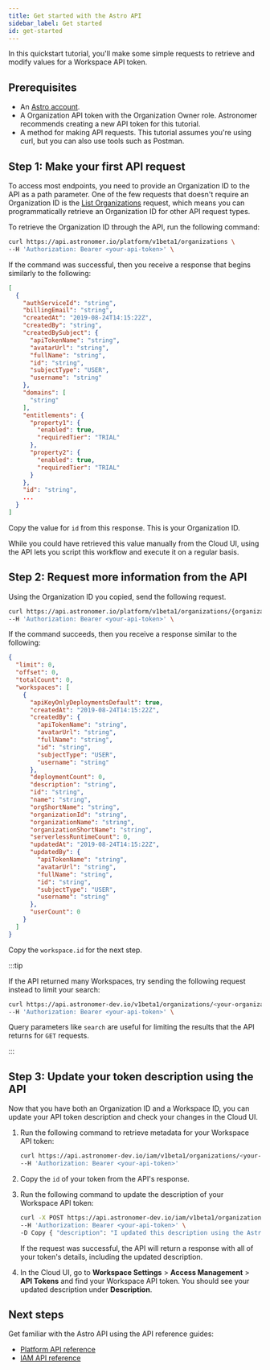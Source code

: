 ```yaml
---
title: Get started with the Astro API
sidebar_label: Get started
id: get-started
---
```


In this quickstart tutorial, you'll make some simple requests to retrieve and modify values for a Workspace API token.

## Prerequisites

- An [Astro account](log-in-to-astro.md). 
- A Organization API token with the Organization Owner role. Astronomer recommends creating a new API token for this tutorial. 
- A method for making API requests. This tutorial assumes you're using curl, but you can also use tools such as Postman.

## Step 1: Make your first API request

To access most endpoints, you need to provide an Organization ID to the API as a path parameter. One of the few requests that doesn't require an Organization ID is the [List Organizations](https://docs.astronomer.io/astro/api/platform-api-reference#tag/Organization/operation/ListOrganizations) request, which means you can programmatically retrieve an Organization ID for other API request types. 

To retrieve the Organization ID through the API, run the following command:

```bash
curl https://api.astronomer.io/platform/v1beta1/organizations \
--H 'Authorization: Bearer <your-api-token>' \
```

If the command was successful, then you receive a response that begins similarly to the following:

```json {28}
[
  {
    "authServiceId": "string",
    "billingEmail": "string",
    "createdAt": "2019-08-24T14:15:22Z",
    "createdBy": "string",
    "createdBySubject": {
      "apiTokenName": "string",
      "avatarUrl": "string",
      "fullName": "string",
      "id": "string",
      "subjectType": "USER",
      "username": "string"
    },
    "domains": [
      "string"
    ],
    "entitlements": {
      "property1": {
        "enabled": true,
        "requiredTier": "TRIAL"
      },
      "property2": {
        "enabled": true,
        "requiredTier": "TRIAL"
      }
    },
    "id": "string",
    ...
  }
]
```

Copy the value for `id` from this response. This is your Organization ID.

While you could have retrieved this value manually from the Cloud UI, using the API lets you script this workflow and execute it on a regular basis.

## Step 2: Request more information from the API

Using the Organization ID you copied, send the following request.

```bash
curl https://api.astronomer.io/platform/v1beta1/organizations/{organizationId}/workspaces \
--H 'Authorization: Bearer <your-api-token>' \
```

If the command succeeds, then you receive a response similar to the following:

```json
{
  "limit": 0,
  "offset": 0,
  "totalCount": 0,
  "workspaces": [
    {
      "apiKeyOnlyDeploymentsDefault": true,
      "createdAt": "2019-08-24T14:15:22Z",
      "createdBy": {
        "apiTokenName": "string",
        "avatarUrl": "string",
        "fullName": "string",
        "id": "string",
        "subjectType": "USER",
        "username": "string"
      },
      "deploymentCount": 0,
      "description": "string",
      "id": "string",
      "name": "string",
      "orgShortName": "string",
      "organizationId": "string",
      "organizationName": "string",
      "organizationShortName": "string",
      "serverlessRuntimeCount": 0,
      "updatedAt": "2019-08-24T14:15:22Z",
      "updatedBy": {
        "apiTokenName": "string",
        "avatarUrl": "string",
        "fullName": "string",
        "id": "string",
        "subjectType": "USER",
        "username": "string"
      },
      "userCount": 0
    }
  ]
}
```

Copy the `workspace.id` for the next step. 

:::tip

If the API returned many Workspaces, try sending the following request instead to limit your search: 

```bash
curl https://api.astronomer-dev.io/v1beta1/organizations/<your-organization-id>/workspaces?search="<your-workspace-name>" \
--H 'Authorization: Bearer <your-api-token>' \
```

Query parameters like `search` are useful for limiting the results that the API returns for `GET` requests.

:::

## Step 3: Update your token description using the API

Now that you have both an Organization ID and a Workspace ID, you can update your API token description and check your changes in the Cloud UI. 

1. Run the following command to retrieve metadata for your Workspace API token:

    ```bash
    curl https://api.astronomer-dev.io/iam/v1beta1/organizations/<your-organization-id>/tokens \
    --H 'Authorization: Bearer <your-api-token>' 
    ```

2. Copy the `id` of your token from the API's response.
3. Run the following command to update the description of your Workspace API token:

    ```bash
    curl -X POST https://api.astronomer-dev.io/iam/v1beta1/organizations/<your-organization-id>/tokens/<your-token-id> \
    --H 'Authorization: Bearer <your-api-token>' \
    -D Copy { "description": "I updated this description using the Astro API!", "name": "<your-api-token-name>", "role": "WORKSPACE_OWNER" }
    ```

    If the request was successful, the API will return a response with all of your token's details, including the updated description.

4. In the Cloud UI, go to **Workspace Settings** > **Access Management** > **API Tokens** and find your Workspace API token. You should see your updated description under **Description**.

## Next steps

Get familiar with the Astro API using the API reference guides:

- [Platform API reference](api/platform-api-reference.mdx)
- [IAM API reference](api/iam-api-reference.mdx)